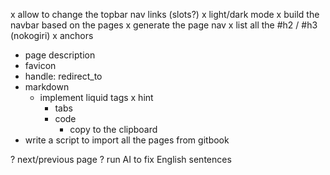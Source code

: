 x allow to change the topbar nav links (slots?)
x light/dark mode
x build the navbar based on the pages
x generate the page nav
  x list all the #h2 / #h3 (nokogiri)
  x anchors
- page description
- favicon
- handle: redirect_to
- markdown
  - implement liquid tags
    x hint
    - tabs
    - code
      - copy to the clipboard
- write a script to import all the pages from gitbook

? next/previous page
? run AI to fix English sentences
